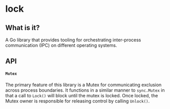 # lock

## What is it?
A Go library that provides tooling for orchestrating inter-process
communication (IPC) on different operating systems.

## API

#### `Mutex`
The primary feature of this library is a Mutex for communicating exclusion
across process boundaries. It functions in a similar manner to `sync.Mutex` in
that a call to `Lock()` will block until the mutex is locked. Once locked, the
Mutex owner is responsible for releasing control by calling `Unlock()`.
